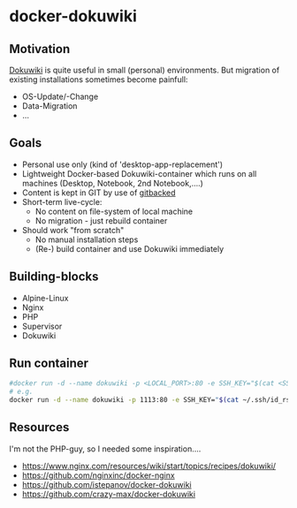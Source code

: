 # docker-dokuwiki
## Motivation
[Dokuwiki](https://www.dokuwiki.org/dokuwiki) is quite useful in small (personal) environments. But migration of existing installations sometimes become painfull:
- OS-Update/-Change
- Data-Migration
- ...
## Goals
- Personal use only (kind of 'desktop-app-replacement')
- Lightweight Docker-based Dokuwiki-container which runs on all machines (Desktop, Notebook, 2nd Notebook,....)
- Content is kept in GIT by use of [gitbacked](https://www.dokuwiki.org/plugin:gitbacked)
- Short-term live-cycle:
  - No content on file-system of local machine
  - No migration - just rebuild container
- Should work "from scratch"
  - No manual installation steps
  - (Re-) build container and use Dokuwiki immediately

## Building-blocks
- Alpine-Linux
- Nginx
- PHP
- Supervisor
- Dokuwiki

## Run container
```bash
#docker run -d --name dokuwiki -p <LOCAL_PORT>:80 -e SSH_KEY="$(cat <SSH_KEY>)" -e DOKUWIKI_USERDATA_REPOS=<GIT_REPOS> jarmini/docker-dokuwiki:latest
# e.g.
docker run -d --name dokuwiki -p 1113:80 -e SSH_KEY="$(cat ~/.ssh/id_rsa_dokuwiki)" -e DOKUWIKI_USERDATA_REPOS="git@bitbucket.org:johndoe/my_repos.git" jarmoni/docker-dokuwiki:latest
```

## Resources
I'm not the PHP-guy, so I needed some inspiration....
- <https://www.nginx.com/resources/wiki/start/topics/recipes/dokuwiki/>
- <https://github.com/nginxinc/docker-nginx>
- <https://github.com/istepanov/docker-dokuwiki>
- <https://github.com/crazy-max/docker-dokuwiki>